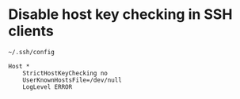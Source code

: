# Disable host key checking in SSH clients

```bash
~/.ssh/config
```

```
Host *
    StrictHostKeyChecking no
    UserKnownHostsFile=/dev/null
    LogLevel ERROR
```




